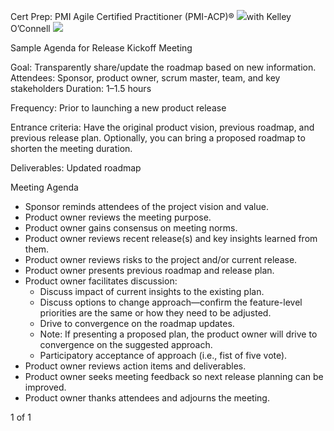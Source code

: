 ﻿Cert Prep: PMI Agile Certified Practitioner (PMI-ACP)® ![](04\_01\_Sample%20Agenda%20for%20Release%20Kickoff%20Meeting.001.png)with Kelley O’Connell ![](04\_01\_Sample%20Agenda%20for%20Release%20Kickoff%20Meeting.002.png)

Sample Agenda for Release Kickoff Meeting

Goal: Transparently share/update the roadmap based on new information. Attendees: Sponsor, product owner, scrum master, team, and key stakeholders Duration: 1–1.5 hours

Frequency: Prior to launching a new product release

Entrance criteria: Have the original product vision, previous roadmap, and previous release plan. Optionally, you can bring a proposed roadmap to shorten the meeting duration.

Deliverables: Updated roadmap 

Meeting Agenda

- Sponsor reminds attendees of the project vision and value.
- Product owner reviews the meeting purpose.
- Product owner gains consensus on meeting norms.
- Product owner reviews recent release(s) and key insights learned from them.
- Product owner reviews risks to the project and/or current release.
- Product owner presents previous roadmap and release plan.
- Product owner facilitates discussion:
  - Discuss impact of current insights to the existing plan.
  - Discuss options to change approach—confirm the feature-level priorities are the same or how they need to be adjusted.
  - Drive to convergence on the roadmap updates.
  - Note: If presenting a proposed plan, the product owner will drive to convergence on the suggested approach.
  - Participatory acceptance of approach (i.e., fist of five vote).
- Product owner reviews action items and deliverables.
- Product owner seeks meeting feedback so next release planning can be improved.
- Product owner thanks attendees and adjourns the meeting.

1 of 1
